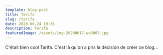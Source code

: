 ```yaml
---
template: blog-post
title: Tarifa
slug: /tarifa
date: 2020-06-24 19:36
description: Tarifa
featuredImage: /assets/img-20200617-wa0007.jpg
---
```

C'était bien cool Tarifa. C'est là qu'on a pris la décision de créer ce blog...